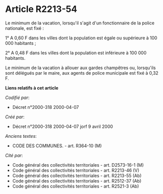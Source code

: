 # Article R2213-54

Le minimum de la vacation, lorsqu'il s'agit d'un fonctionnaire de la police nationale, est fixé :

1° A 0,60 F dans les villes dont la population est égale ou supérieure à 100 000 habitants ;

2° A 0,48 F dans les villes dont la population est inférieure à 100 000 habitants.

Le minimum de la vacation à allouer aux gardes champêtres ou, lorsqu'ils sont délégués par le maire, aux agents de police
municipale est fixé à 0,32 F.

**Liens relatifs à cet article**

_Codifié par_:

  - Décret n°2000-318 2000-04-07

_Créé par_:

  - Décret n°2000-318 2000-04-07 jorf 9 avril 2000

_Anciens textes_:

  - CODE DES COMMUNES. - art. R364-10 (M)

_Cité par_:

  - Code général des collectivités territoriales - art. D2573-16-1 (M)
  - Code général des collectivités territoriales - art. R2213-46 (V)
  - Code général des collectivités territoriales - art. R2213-55 (Ab)
  - Code général des collectivités territoriales - art. R2512-37 (Ab)
  - Code général des collectivités territoriales - art. R2521-3 (Ab)
